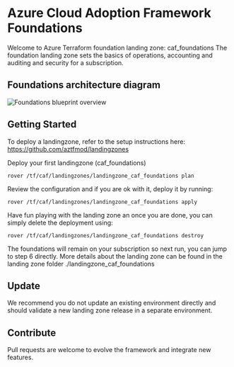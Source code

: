 # Azure Cloud Adoption Framework Foundations 
Welcome to Azure Terraform foundation landing zone: caf_foundations
The foundation landing zone sets the basics of operations, accounting and auditing and security for a subscription.

## Foundations architecture diagram
![Foundations blueprint overview](../../_pictures/caf_foundations/foundations_overall.png)

## Getting Started
To deploy a landingzone, refer to the setup instructions here: https://github.com/aztfmod/landingzones

Deploy your first landingzone (caf_foundations) 

```
rover /tf/caf/landingzones/landingzone_caf_foundations plan
```
Review the configuration and if you are ok with it, deploy it by running: 
```
rover /tf/caf/landingzones/landingzone_caf_foundations apply
```
Have fun playing with the landing zone an once you are done, you can simply delete the deployment using: 
```
rover /tf/caf/landingzones/landingzone_caf_foundations destroy
```
The foundations will remain on your subscription so next run, you can jump to step 6 directly. 
More details about the landing zone can be found in the landing zone folder ./landingzone_caf_foundations 

## Update
We recommend you do not update an existing environment directly and should validate a new landing zone release in a separate environment. 

## Contribute
Pull requests are welcome to evolve the framework and integrate new features.
